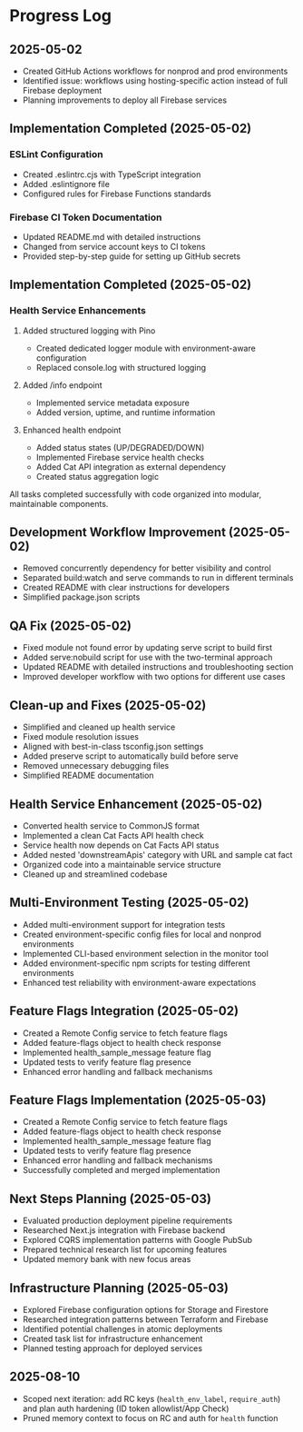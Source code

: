 # Progress Log

## 2025-05-02
- Created GitHub Actions workflows for nonprod and prod environments
- Identified issue: workflows using hosting-specific action instead of full Firebase deployment
- Planning improvements to deploy all Firebase services

## Implementation Completed (2025-05-02)

### ESLint Configuration
- Created .eslintrc.cjs with TypeScript integration
- Added .eslintignore file
- Configured rules for Firebase Functions standards

### Firebase CI Token Documentation
- Updated README.md with detailed instructions
- Changed from service account keys to CI tokens
- Provided step-by-step guide for setting up GitHub secrets

## Implementation Completed (2025-05-02)

### Health Service Enhancements
1. Added structured logging with Pino
   - Created dedicated logger module with environment-aware configuration
   - Replaced console.log with structured logging

2. Added /info endpoint
   - Implemented service metadata exposure
   - Added version, uptime, and runtime information

3. Enhanced health endpoint
   - Added status states (UP/DEGRADED/DOWN)
   - Implemented Firebase service health checks
   - Added Cat API integration as external dependency
   - Created status aggregation logic

All tasks completed successfully with code organized into modular, maintainable components.

## Development Workflow Improvement (2025-05-02)

- Removed concurrently dependency for better visibility and control
- Separated build:watch and serve commands to run in different terminals
- Created README with clear instructions for developers
- Simplified package.json scripts

## QA Fix (2025-05-02)

- Fixed module not found error by updating serve script to build first
- Added serve:nobuild script for use with the two-terminal approach
- Updated README with detailed instructions and troubleshooting section
- Improved developer workflow with two options for different use cases

## Clean-up and Fixes (2025-05-02)

- Simplified and cleaned up health service
- Fixed module resolution issues
- Aligned with best-in-class tsconfig.json settings
- Added preserve script to automatically build before serve
- Removed unnecessary debugging files
- Simplified README documentation

## Health Service Enhancement (2025-05-02)

- Converted health service to CommonJS format
- Implemented a clean Cat Facts API health check
- Service health now depends on Cat Facts API status
- Added nested 'downstreamApis' category with URL and sample cat fact
- Organized code into a maintainable service structure
- Cleaned up and streamlined codebase

## Multi-Environment Testing (2025-05-02)

- Added multi-environment support for integration tests
- Created environment-specific config files for local and nonprod environments
- Implemented CLI-based environment selection in the monitor tool
- Added environment-specific npm scripts for testing different environments
- Enhanced test reliability with environment-aware expectations

## Feature Flags Integration (2025-05-02)

- Created a Remote Config service to fetch feature flags
- Added feature-flags object to health check response
- Implemented health_sample_message feature flag
- Updated tests to verify feature flag presence
- Enhanced error handling and fallback mechanisms

## Feature Flags Implementation (2025-05-03)

- Created a Remote Config service to fetch feature flags
- Added feature-flags object to health check response
- Implemented health_sample_message feature flag
- Updated tests to verify feature flag presence
- Enhanced error handling and fallback mechanisms
- Successfully completed and merged implementation

## Next Steps Planning (2025-05-03)

- Evaluated production deployment pipeline requirements
- Researched Next.js integration with Firebase backend
- Explored CQRS implementation patterns with Google PubSub
- Prepared technical research list for upcoming features
- Updated memory bank with new focus areas

## Infrastructure Planning (2025-05-03)

- Explored Firebase configuration options for Storage and Firestore
- Researched integration patterns between Terraform and Firebase
- Identified potential challenges in atomic deployments
- Created task list for infrastructure enhancement
- Planned testing approach for deployed services

## 2025-08-10
- Scoped next iteration: add RC keys (`health_env_label`, `require_auth`) and plan auth hardening (ID token allowlist/App Check)
- Pruned memory context to focus on RC and auth for `health` function
